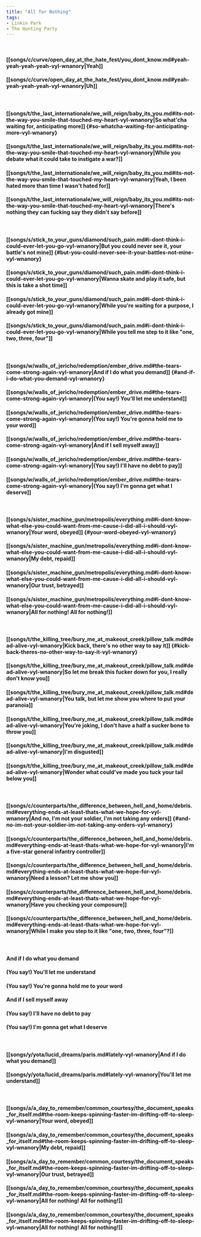 ```yaml
---
title: "All for Nothing"
tags:
- Linkin Park
- The Hunting Party
---
```

&nbsp;
#### [[songs/c/curve/open_day_at_the_hate_fest/you_dont_know.md#yeah-yeah-yeah-yeah-vyl-wnanory|Yeah]]
#### [[songs/c/curve/open_day_at_the_hate_fest/you_dont_know.md#yeah-yeah-yeah-yeah-vyl-wnanory|Uh]]
&nbsp;
#### [[songs/t/the_last_internationale/we_will_reign/baby_its_you.md#its-not-the-way-you-smile-that-touched-my-heart-vyl-wnanory|So what'cha waiting for, anticipating more]] {#so-whatcha-waiting-for-anticipating-more-vyl-wnanory}
#### [[songs/t/the_last_internationale/we_will_reign/baby_its_you.md#its-not-the-way-you-smile-that-touched-my-heart-vyl-wnanory|While you debate what it could take to instigate a war?]]
#### [[songs/t/the_last_internationale/we_will_reign/baby_its_you.md#its-not-the-way-you-smile-that-touched-my-heart-vyl-wnanory|Yeah, I been hated more than time I wasn't hated for]]
#### [[songs/t/the_last_internationale/we_will_reign/baby_its_you.md#its-not-the-way-you-smile-that-touched-my-heart-vyl-wnanory|There's nothing they can fucking say they didn't say before]]
&nbsp;
#### [[songs/s/stick_to_your_guns/diamond/such_pain.md#i-dont-think-i-could-ever-let-you-go-vyl-wnanory|But you could never see it, your battle's not mine]] {#but-you-could-never-see-it-your-battles-not-mine-vyl-wnanory}
#### [[songs/s/stick_to_your_guns/diamond/such_pain.md#i-dont-think-i-could-ever-let-you-go-vyl-wnanory|Wanna skate and play it safe, but this is take a shot time]]
#### [[songs/s/stick_to_your_guns/diamond/such_pain.md#i-dont-think-i-could-ever-let-you-go-vyl-wnanory|While you're waiting for a purpose, I already got mine]]
#### [[songs/s/stick_to_your_guns/diamond/such_pain.md#i-dont-think-i-could-ever-let-you-go-vyl-wnanory|While you tell me step to it like "one, two, three, four"]]
&nbsp;
#### [[songs/w/walls_of_jericho/redemption/ember_drive.md#the-tears-come-strong-again-vyl-wnanory|And if I do what you demand]] {#and-if-i-do-what-you-demand-vyl-wnanory}
#### [[songs/w/walls_of_jericho/redemption/ember_drive.md#the-tears-come-strong-again-vyl-wnanory|(You say!) You'll let me understand]]
#### [[songs/w/walls_of_jericho/redemption/ember_drive.md#the-tears-come-strong-again-vyl-wnanory|(You say!) You're gonna hold me to your word]]
#### [[songs/w/walls_of_jericho/redemption/ember_drive.md#the-tears-come-strong-again-vyl-wnanory|And if I sell myself away]]
#### [[songs/w/walls_of_jericho/redemption/ember_drive.md#the-tears-come-strong-again-vyl-wnanory|(You say!) I'll have no debt to pay]]
#### [[songs/w/walls_of_jericho/redemption/ember_drive.md#the-tears-come-strong-again-vyl-wnanory|(You say!) I'm gonna get what I deserve]]
&nbsp;
#### [[songs/s/sister_machine_gun/metropolis/everything.md#i-dont-know-what-else-you-could-want-from-me-cause-i-did-all-i-should-vyl-wnanory|Your word, obeyed]] {#your-word-obeyed-vyl-wnanory}
#### [[songs/s/sister_machine_gun/metropolis/everything.md#i-dont-know-what-else-you-could-want-from-me-cause-i-did-all-i-should-vyl-wnanory|My debt, repaid]]
#### [[songs/s/sister_machine_gun/metropolis/everything.md#i-dont-know-what-else-you-could-want-from-me-cause-i-did-all-i-should-vyl-wnanory|Our trust, betrayed]]
#### [[songs/s/sister_machine_gun/metropolis/everything.md#i-dont-know-what-else-you-could-want-from-me-cause-i-did-all-i-should-vyl-wnanory|All for nothing! All for nothing!]]
&nbsp;
#### [[songs/t/the_killing_tree/bury_me_at_makeout_creek/pillow_talk.md#dead-alive-vyl-wnanory|Kick back, there's no other way to say it]] {#kick-back-theres-no-other-way-to-say-it-vyl-wnanory}
#### [[songs/t/the_killing_tree/bury_me_at_makeout_creek/pillow_talk.md#dead-alive-vyl-wnanory|So let me break this fucker down for you, I really don't know you]]
#### [[songs/t/the_killing_tree/bury_me_at_makeout_creek/pillow_talk.md#dead-alive-vyl-wnanory|You talk, but let me show you where to put your paranoia]]
#### [[songs/t/the_killing_tree/bury_me_at_makeout_creek/pillow_talk.md#dead-alive-vyl-wnanory|You're joking, I don't have a half a sucker bone to throw you]]
#### [[songs/t/the_killing_tree/bury_me_at_makeout_creek/pillow_talk.md#dead-alive-vyl-wnanory|I'm disgusted]]
#### [[songs/t/the_killing_tree/bury_me_at_makeout_creek/pillow_talk.md#dead-alive-vyl-wnanory|Wonder what could've made you tuck your tail below you]]
&nbsp;
#### [[songs/c/counterparts/the_difference_between_hell_and_home/debris.md#everything-ends-at-least-thats-what-we-hope-for-vyl-wnanory|And no, I'm not your soldier, I'm not taking any orders]] {#and-no-im-not-your-soldier-im-not-taking-any-orders-vyl-wnanory}
#### [[songs/c/counterparts/the_difference_between_hell_and_home/debris.md#everything-ends-at-least-thats-what-we-hope-for-vyl-wnanory|I'm a five-star general infantry controller]]
#### [[songs/c/counterparts/the_difference_between_hell_and_home/debris.md#everything-ends-at-least-thats-what-we-hope-for-vyl-wnanory|Need a lesson? Let me show you]]
#### [[songs/c/counterparts/the_difference_between_hell_and_home/debris.md#everything-ends-at-least-thats-what-we-hope-for-vyl-wnanory|Have you checking your composure]]
#### [[songs/c/counterparts/the_difference_between_hell_and_home/debris.md#everything-ends-at-least-thats-what-we-hope-for-vyl-wnanory|While I make you step to it like "one, two, three, four"?]]
&nbsp;
#### And if I do what you demand
#### (You say!) You'll let me understand
#### (You say!) You're gonna hold me to your word
#### And if I sell myself away
#### (You say!) I'll have no debt to pay
#### (You say!) I'm gonna get what I deserve
&nbsp;
#### [[songs/y/yota/lucid_dreams/paris.md#lately-vyl-wnanory|And if I do what you demand]]
#### [[songs/y/yota/lucid_dreams/paris.md#lately-vyl-wnanory|You'll let me understand]]
&nbsp;
#### [[songs/a/a_day_to_remember/common_courtesy/the_document_speaks_for_itself.md#the-room-keeps-spinning-faster-im-drifting-off-to-sleep-vyl-wnanory|Your word, obeyed]]
#### [[songs/a/a_day_to_remember/common_courtesy/the_document_speaks_for_itself.md#the-room-keeps-spinning-faster-im-drifting-off-to-sleep-vyl-wnanory|My debt, repaid]]
#### [[songs/a/a_day_to_remember/common_courtesy/the_document_speaks_for_itself.md#the-room-keeps-spinning-faster-im-drifting-off-to-sleep-vyl-wnanory|Our trust, betrayed]]
#### [[songs/a/a_day_to_remember/common_courtesy/the_document_speaks_for_itself.md#the-room-keeps-spinning-faster-im-drifting-off-to-sleep-vyl-wnanory|All for nothing! All for nothing!]]
#### [[songs/a/a_day_to_remember/common_courtesy/the_document_speaks_for_itself.md#the-room-keeps-spinning-faster-im-drifting-off-to-sleep-vyl-wnanory|All for nothing! All for nothing!]]

